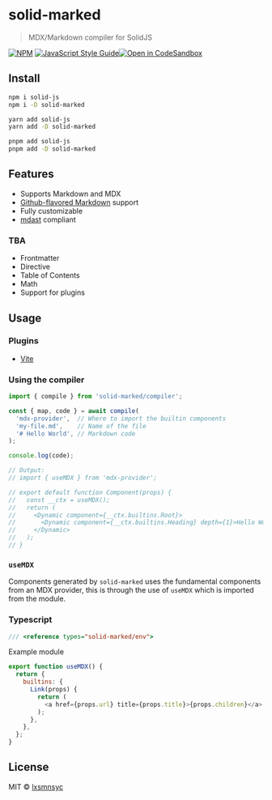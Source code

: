 # solid-marked

> MDX/Markdown compiler for SolidJS

[![NPM](https://img.shields.io/npm/v/solid-marked.svg)](https://www.npmjs.com/package/solid-marked) [![JavaScript Style Guide](https://badgen.net/badge/code%20style/airbnb/ff5a5f?icon=airbnb)](https://github.com/airbnb/javascript)[![Open in CodeSandbox](https://img.shields.io/badge/Open%20in-CodeSandbox-blue?style=flat-square&logo=codesandbox)](https://codesandbox.io/s/github/LXSMNSYC/solid-marked/tree/main/examples/vite-demo)

## Install

```bash
npm i solid-js
npm i -D solid-marked
```

```bash
yarn add solid-js
yarn add -D solid-marked
```

```bash
pnpm add solid-js
pnpm add -D solid-marked
```

## Features

- Supports Markdown and MDX
- [Github-flavored Markdown](https://github.github.com/gfm/) support
- Fully customizable
- [mdast](https://github.com/syntax-tree/mdast) compliant

### TBA

- Frontmatter
- Directive
- Table of Contents
- Math
- Support for plugins

## Usage

### Plugins

- [Vite](https://github.com/LXSMNSYC/solid-marked/tree/main/packages/vite-plugin-solid-marked)

### Using the compiler

```js
import { compile } from 'solid-marked/compiler';

const { map, code } = await compile(
  'mdx-provider',  // Where to import the builtin components
  'my-file.md',    // Name of the file
  '# Hello World', // Markdown code
);

console.log(code);

// Output:
// import { useMDX } from 'mdx-provider';

// export default function Component(props) {
//   const __ctx = useMDX();
//   return (
//     <Dynamic component={__ctx.builtins.Root}>
//       <Dynamic component={__ctx.builtins.Heading} depth={1}>Hello World</Dynamic>
//     </Dynamic>
//   );
// }
```

### `useMDX`

Components generated by `solid-marked` uses the fundamental components from an MDX provider, this is through the use of `useMDX` which is imported from the module.

### Typescript

```ts
/// <reference types="solid-marked/env">
```

Example module

```js
export function useMDX() {
  return {
    builtins: {
      Link(props) {
        return (
          <a href={props.url} title={props.title}>{props.children}</a>
        );
      },
    },
  };
}
```

## License

MIT © [lxsmnsyc](https://github.com/lxsmnsyc)
